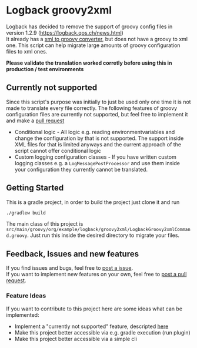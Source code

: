 # Logback groovy2xml
Logback has decided to remove the support of groovy config files in version 1.2.9 (https://logback.qos.ch/news.html)  
It already has a [xml to groovy converter](https://logback.qos.ch/translator/asGroovy.html), but does not have a groovy to xml one. 
This script can help migrate large amounts of groovy configuration files to xml ones.

**Please validate the translation worked corretly before using this in production / test environments** 

## Currently not supported 
Since this script's purpose was initially to just be used only one time it is not made to translate every file correctly. 
The following features of groovy configuration files are currently not supported, but feel free to implement it and make a [pull request](https://github.com/aykborstelmann/logback-groovy2xml/compare)
* Conditional logic - All logic e.g. reading environmentvariables and change the configuration by that is not supported. 
The support inside XML files for that is limited anyways and the current approach of the script cannot offer conditional logic
* Custom logging configuration classes - If you have written custom logging classes e.g. a `LogMessagePostProcessor` and use them inside your configuration they currently cannot be translated.

## Getting Started
This is a gradle project, in order to build the project just clone it and run
```bash
./gradlew build
```

The main class of this project is `src/main/groovy/org/example/logback/groovy2xml/LogbackGroovy2xmlCommand.groovy`. 
Just run this inside the desired directory to migrate your files. 

## Feedback, Issues and new features
If you find issues and bugs, feel free to [post a issue](https://github.com/aykborstelmann/logback-groovy2xml/issues/new/choose).  
If you want to implement new features on your own, feel free to [post a pull request](https://github.com/aykborstelmann/logback-groovy2xml/issues/new/choose).  


### Feature Ideas
If you want to contribute to this project here are some ideas what can be implemented:
* Implement a "currently not supported" feature, descripted [here](https://github.com/aykborstelmann/logback-groovy2xml/#currently-not-supported)
* Make this project better accessible via e.g. gradle execution (run plugin) 
* Make this project better accessible via a simple cli
